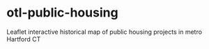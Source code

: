 # otl-public-housing
Leaflet interactive historical map of public housing projects in metro Hartford CT
